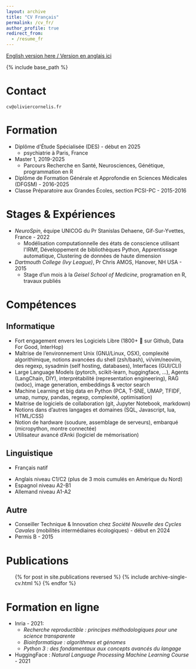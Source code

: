 ```yaml
---
layout: archive
title: "CV Français"
permalink: /cv_fr/
author_profile: true
redirect_from:
  - /resume_fr
---
```


[English version here / Version en anglais ici](../cv)

{% include base_path %}

# Contact
`cv@oliviercornelis.fr`


# Formation
* Diplôme d'Étude Spécialisée (DES) - début en 2025
    * psychiatrie à Paris, France
* Master 1, 2019-2025
    * Parcours Recherche en Santé, Neurosciences, Génétique, programmation en R
* Diplôme de Formation Générale et Approfondie en Sciences Médicales (DFGSM) - 2016-2025
* Classe Préparatoire aux Grandes Écoles, section PCSI-PC - 2015-2016



# Stages & Expériences
* *NeuroSpin*, équipe UNICOG du Pr Stanislas Dehaene, Gif-Sur-Yvettes, France - 2022
    * Modélisation computationnelle des états de conscience utilisant l'IRMf, Développement de bibliothèques Python, Apprentissage automatique, Clustering de données de haute dimension
* *Dartmouth College (Ivy League)*, Pr Chris AMOS, Hanover, NH USA - 2015
    * Stage d’un mois à la *Geisel School of Medicine*, programation en R, travaux publiés


# Compétences
## Informatique
* Fort engagement envers les Logiciels Libre (1800+ :stars: sur Github, Data For Good, InterHop)
* Maîtrise de l’environnement Unix (GNU/Linux, OSX), complexité algorithimique, notions avancées du shell (zsh/bash), vi/vim/neovim, des regexp, sysadmin (self hosting, databases), Interfaces (GUI/CLI)
* Large Language Models (pytorch, scikit-learn, huggingface, ...), Agents (LangChain, DIY), interprétabilité (representation engineering), RAG (wdoc), image generation, embeddings & vector search
* Machine Learning et big data en Python (PCA, T-SNE, UMAP, TFIDF, umap, numpy, pandas, regexp, complexité, optimisation)
* Maitrise de logiciels de collaboration (git, Jupyter Notebook, markdown)
* Notions dans d’autres langages et domaines (SQL, Javascript, lua, HTML/CSS)
* Notion de hardware (soudure, assemblage de serveurs), embarqué (micropython, montre connectée)
* Utilisateur avancé d’Anki (logiciel de mémorisation)

## Linguistique
- Français natif
* Anglais niveau C1/C2 (plus de 3 mois cumulés en Amérique du Nord)
* Espagnol niveau A2-B1
* Allemand niveau A1-A2

## Autre
* Conseiller Technique & Innovation chez *Société Nouvelle des Cycles Cavales* (mobilités intermédiaires écologiques) - début en 2024
* Permis B - 2015

# Publications
  <ul>{% for post in site.publications reversed %}
    {% include archive-single-cv.html %}
  {% endfor %}</ul>

# Formation en ligne
* Inria - 2021:
    * *Recherche reproductible : principes méthodologiques pour une science transparente*
    * *Bioinformatique : algorithmes et génomes*
    * *Python 3 : des fondamentaux aux concepts avancés du langage*
* HuggingFace : *Natural Language Processing Machine Learning Course* - 2021

